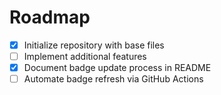 # Roadmap

- [x] Initialize repository with base files
- [ ] Implement additional features
- [x] Document badge update process in README
- [ ] Automate badge refresh via GitHub Actions

